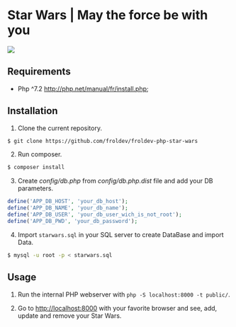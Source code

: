 # Star Wars | May the force be with you

![](https://github.com/froldev/php-star-wars/blob/master/presentation-starwars.png)

## Requirements

- Php ^7.2 http://php.net/manual/fr/install.php;

## Installation

1. Clone the current repository.

```bash
$ git clone https://github.com/froldev/froldev-php-star-wars
```

2. Run composer.

```bash
$ composer install
```

3. Create _config/db.php_ from _config/db.php.dist_ file and add your DB parameters.

```php
define('APP_DB_HOST', 'your_db_host');
define('APP_DB_NAME', 'your_db_name');
define('APP_DB_USER', 'your_db_user_wich_is_not_root');
define('APP_DB_PWD', 'your_db_password');
```

4. Import `starwars.sql` in your SQL server to create DataBase and import Data.

```bash
$ mysql -u root -p < starwars.sql
```

## Usage

1. Run the internal PHP webserver with `php -S localhost:8000 -t public/`.

2. Go to [http://localhost:8000](http://localhost:8000) with your favorite browser and see, add, update and remove your Star Wars.
